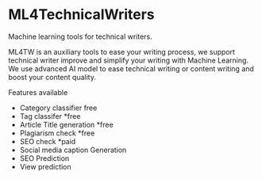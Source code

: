 # ML4TechnicalWriters


Machine learning tools for technical writers.

ML4TW is an auxiliary tools to ease your writing process, we support technical writer improve and simplify your writing with Machine Learning. We use advanced AI model to ease technical writing or content writing and boost your content quality.



Features available 

- Category classifier free
- Tag classifer *free
- Article Title generation *free
- Plagiarism check *free
- SEO check *paid
- Social media caption Generation
- SEO Prediction
- View prediction 


